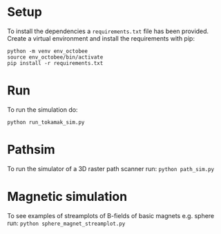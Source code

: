 # Setup
To install the dependencies a `requirements.txt` file has been provided.
Create a virtual environment and install the requirements with pip:

```
python -m venv env_octobee
source env_octobee/bin/activate
pip install -r requirements.txt
```

# Run
To run the simulation do:

`python run_tokamak_sim.py`

# Pathsim
To run the simulator of a 3D raster path scanner run:
`python path_sim.py`

# Magnetic simulation
To see examples of streamplots of B-fields of basic magnets e.g. sphere run:
`python sphere_magnet_streamplot.py`
